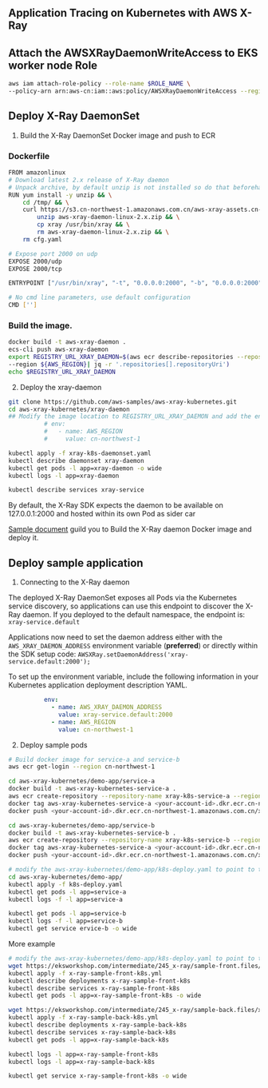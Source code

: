 ## Application Tracing on Kubernetes with AWS X-Ray

## Attach the AWSXRayDaemonWriteAccess to EKS worker node Role
```bash
aws iam attach-role-policy --role-name $ROLE_NAME \
--policy-arn arn:aws-cn:iam::aws:policy/AWSXRayDaemonWriteAccess --region ${AWS_REGION}
```

## Deploy X-Ray DaemonSet
1. Build the X-Ray DaemonSet Docker image and push to ECR

### Dockerfile
```bash
FROM amazonlinux
# Download latest 2.x release of X-Ray daemon
# Unpack archive, by default unzip is not installed so do that beforehand
RUN yum install -y unzip && \
    cd /tmp/ && \
    curl https://s3.cn-northwest-1.amazonaws.com.cn/aws-xray-assets.cn-northwest-1/xray-daemon/aws-xray-daemon-linux-2.x.zip > aws-xray-daemon-linux-2.x.zip && \
		unzip aws-xray-daemon-linux-2.x.zip && \
		cp xray /usr/bin/xray && \
		rm aws-xray-daemon-linux-2.x.zip && \
    rm cfg.yaml

# Expose port 2000 on udp
EXPOSE 2000/udp
EXPOSE 2000/tcp

ENTRYPOINT ["/usr/bin/xray", "-t", "0.0.0.0:2000", "-b", "0.0.0.0:2000"]

# No cmd line parameters, use default configuration
CMD ['']
```

### Build the image.
```bash
docker build -t aws-xray-daemon .
ecs-cli push aws-xray-daemon
export REGISTRY_URL_XRAY_DAEMON=$(aws ecr describe-repositories --repository-name aws-xray-daemon \
--region ${AWS_REGION}| jq -r '.repositories[].repositoryUri')
echo $REGISTRY_URL_XRAY_DAEMON
```

2. Deploy the xray-daemon
```bash
git clone https://github.com/aws-samples/aws-xray-kubernetes.git
cd aws-xray-kubernetes/xray-daemon
## Modify the image location to REGISTRY_URL_XRAY_DAEMON and add the environment variables
          # env:
          #   - name: AWS_REGION
          #     value: cn-northwest-1

kubectl apply -f xray-k8s-daemonset.yaml
kubectl describe daemonset xray-daemon
kubectl get pods -l app=xray-daemon -o wide
kubectl logs -l app=xray-daemon

kubectl describe services xray-service
```

By default, the X-Ray SDK expects the daemon to be available on 127.0.0.1:2000 and hosted within its own Pod as sider car

[Sample document](https://aws.amazon.com/blogs/compute/application-tracing-on-kubernetes-with-aws-x-ray/) guild you to Build the X-Ray daemon Docker image and deploy it.

## Deploy sample application
1. Connecting to the X-Ray daemon

The deployed X-Ray DaemonSet exposes all Pods via the Kubernetes service discovery, so applications can use this endpoint to discover the X-Ray daemon. If you deployed to the default namespace, the endpoint is: `xray-service.default`

Applications now need to set the daemon address either with the `AWS_XRAY_DAEMON_ADDRESS` environment variable (**preferred**) or directly within the SDK setup code: `AWSXRay.setDaemonAddress('xray-service.default:2000');`

To set up the environment variable, include the following information in your Kubernetes application deployment description YAML. 
```yaml
          env:
            - name: AWS_XRAY_DAEMON_ADDRESS 
              value: xray-service.default:2000
            - name: AWS_REGION
              value: cn-northwest-1
```

2. Deploy sample pods

```bash
# Build docker image for service-a and service-b
aws ecr get-login --region cn-northwest-1

cd aws-xray-kubernetes/demo-app/service-a
docker build -t aws-xray-kubernetes-service-a .
aws ecr create-repository --repository-name xray-k8s-service-a --region cn-northwest-1
docker tag aws-xray-kubernetes-service-a <your-account-id>.dkr.ecr.cn-northwest-1.amazonaws.com.cn/xray-k8s-service-a
docker push <your-account-id>.dkr.ecr.cn-northwest-1.amazonaws.com.cn/xray-k8s-service-a

cd aws-xray-kubernetes/demo-app/service-b
docker build -t aws-xray-kubernetes-service-b .
aws ecr create-repository --repository-name xray-k8s-service-b --region cn-northwest-1
docker tag aws-xray-kubernetes-service-a <your-account-id>.dkr.ecr.cn-northwest-1.amazonaws.com.cn/xray-k8s-service-b
docker push <your-account-id>.dkr.ecr.cn-northwest-1.amazonaws.com.cn/xray-k8s-service-b

# modify the aws-xray-kubernetes/demo-app/k8s-deploy.yaml to point to the ECR image
cd aws-xray-kubernetes/demo-app/
kubectl apply -f k8s-deploy.yaml
kubectl get pods -l app=service-a
kubectl logs -f -l app=service-a

kubectl get pods -l app=service-b
kubectl logs -f -l app=service-b
kubectl get service ervice-b -o wide
```

More example
```bash
# modify the aws-xray-kubernetes/demo-app/k8s-deploy.yaml to point to the ECR image
wget https://eksworkshop.com/intermediate/245_x-ray/sample-front.files/x-ray-sample-front-k8s.yml
kubectl apply -f x-ray-sample-front-k8s.yml
kubectl describe deployments x-ray-sample-front-k8s
kubectl describe services x-ray-sample-front-k8s
kubectl get pods -l app=x-ray-sample-front-k8s -o wide

wget https://eksworkshop.com/intermediate/245_x-ray/sample-back.files/x-ray-sample-back-k8s.yml
kubectl apply -f x-ray-sample-back-k8s.yml
kubectl describe deployments x-ray-sample-back-k8s
kubectl describe services x-ray-sample-back-k8s
kubectl get pods -l app=x-ray-sample-back-k8s

kubectl logs -l app=x-ray-sample-front-k8s
kubectl logs -l app=x-ray-sample-back-k8s

kubectl get service x-ray-sample-front-k8s -o wide
```


